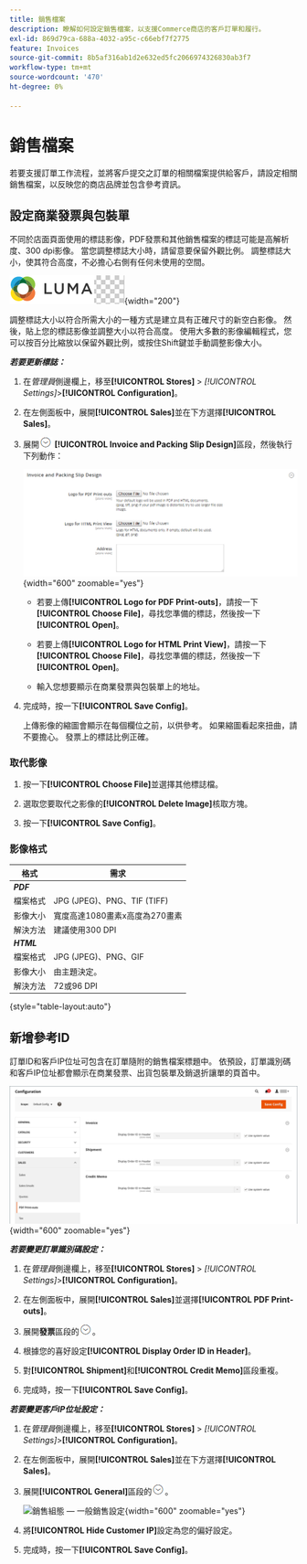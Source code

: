 ```yaml
---
title: 銷售檔案
description: 瞭解如何設定銷售檔案，以支援Commerce商店的客戶訂單和履行。
exl-id: 869d79ca-688a-4032-a95c-c66ebf7f2775
feature: Invoices
source-git-commit: 8b5af316ab1d2e632ed5fc2066974326830ab3f7
workflow-type: tm+mt
source-wordcount: '470'
ht-degree: 0%

---
```


# 銷售檔案

若要支援訂單工作流程，並將客戶提交之訂單的相關檔案提供給客戶，請設定相關銷售檔案，以反映您的商店品牌並包含參考資訊。

## 設定商業發票與包裝單

不同於店面頁面使用的標誌影像，PDF發票和其他銷售檔案的標誌可能是高解析度、300 dpi影像。 當您調整標誌大小時，請留意要保留外觀比例。 調整標誌大小，使其符合高度，不必擔心右側有任何未使用的空間。

![圖志範例](./assets/logo-pdf.png){width="200"}

調整標誌大小以符合所需大小的一種方式是建立具有正確尺寸的新空白影像。 然後，貼上您的標誌影像並調整大小以符合高度。 使用大多數的影像編輯程式，您可以按百分比縮放以保留外觀比例，或按住Shift鍵並手動調整影像大小。

**_若要更新標誌：_**

1. 在&#x200B;_管理員_&#x200B;側邊欄上，移至&#x200B;**[!UICONTROL Stores]** > _[!UICONTROL Settings]_>**[!UICONTROL Configuration]**。

1. 在左側面板中，展開&#x200B;**[!UICONTROL Sales]**&#x200B;並在下方選擇&#x200B;**[!UICONTROL Sales]**。

1. 展開![展開選取器](../assets/icon-display-expand.png) **[!UICONTROL Invoice and Packing Slip Design]**&#x200B;區段，然後執行下列動作：

   ![銷售組態 — 銷售發票與包裝單設計](../configuration-reference/sales/assets/sales-invoice-packing-slip-design.png){width="600" zoomable="yes"}

   - 若要上傳&#x200B;**[!UICONTROL Logo for PDF Print-outs]**，請按一下&#x200B;**[!UICONTROL Choose File]**，尋找您準備的標誌，然後按一下&#x200B;**[!UICONTROL Open]**。

   - 若要上傳&#x200B;**[!UICONTROL Logo for HTML Print View]**，請按一下&#x200B;**[!UICONTROL Choose File]**，尋找您準備的標誌，然後按一下&#x200B;**[!UICONTROL Open]**。

   - 輸入您想要顯示在商業發票與包裝單上的地址。

1. 完成時，按一下&#x200B;**[!UICONTROL Save Config]**。

   上傳影像的縮圖會顯示在每個欄位之前，以供參考。 如果縮圖看起來扭曲，請不要擔心。 發票上的標誌比例正確。

### 取代影像

1. 按一下&#x200B;**[!UICONTROL Choose File]**&#x200B;並選擇其他標誌檔。

1. 選取您要取代之影像的&#x200B;**[!UICONTROL Delete Image]**&#x200B;核取方塊。

1. 按一下&#x200B;**[!UICONTROL Save Config]**。

### 影像格式

| 格式 | 需求 |
|--- |------------------------------------------|
| **_PDF_** |  |
| 檔案格式 | JPG (JPEG)、PNG、TIF (TIFF) |
| 影像大小 | 寬度高達1080畫素x高度為270畫素 |
| 解決方法 | 建議使用300 DPI |
| **_HTML_** |  |
| 檔案格式 | JPG (JPEG)、PNG、GIF |
| 影像大小 | 由主題決定。 |
| 解決方法 | 72或96 DPI |

{style="table-layout:auto"}

## 新增參考ID

訂單ID和客戶IP位址可包含在訂單隨附的銷售檔案標題中。 依預設，訂單識別碼和客戶IP位址都會顯示在商業發票、出貨包裝單及銷退折讓單的頁首中。

![銷售組態 — PDF列印輸出](./assets/config-sales-pdf-print-outs.png){width="600" zoomable="yes"}

**_若要變更訂單識別碼設定：_**

1. 在&#x200B;_管理員_&#x200B;側邊欄上，移至&#x200B;**[!UICONTROL Stores]** > _[!UICONTROL Settings]_>**[!UICONTROL Configuration]**。

1. 在左側面板中，展開&#x200B;**[!UICONTROL Sales]**&#x200B;並選擇&#x200B;**[!UICONTROL PDF Print-outs]**。

1. 展開&#x200B;**發票**&#x200B;區段的![擴充選擇器](../assets/icon-display-expand.png)。

1. 根據您的喜好設定&#x200B;**[!UICONTROL Display Order ID in Header]**。

1. 對&#x200B;**[!UICONTROL Shipment]**&#x200B;和&#x200B;**[!UICONTROL Credit Memo]**&#x200B;區段重複。

1. 完成時，按一下&#x200B;**[!UICONTROL Save Config]**。

**_若要變更客戶IP位址設定：_**

1. 在&#x200B;_管理員_&#x200B;側邊欄上，移至&#x200B;**[!UICONTROL Stores]** > _[!UICONTROL Settings]_>**[!UICONTROL Configuration]**。

1. 在左側面板中，展開&#x200B;**[!UICONTROL Sales]**&#x200B;並在下方選擇&#x200B;**[!UICONTROL Sales]**。

1. 展開&#x200B;**[!UICONTROL General]**&#x200B;區段的![擴充選擇器](../assets/icon-display-expand.png)。

   ![銷售組態 — 一般銷售設定](../configuration-reference/sales/assets/sales-general.png){width="600" zoomable="yes"}

1. 將&#x200B;**[!UICONTROL Hide Customer IP]**&#x200B;設定為您的偏好設定。

1. 完成時，按一下&#x200B;**[!UICONTROL Save Config]**。
